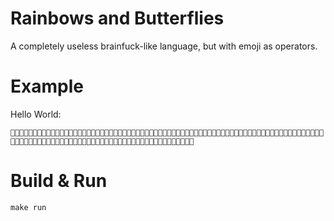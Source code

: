 # Rainbows and Butterflies

A completely useless brainfuck-like language, but with emoji as operators.

# Example

Hello World:

```
🌈🌈🌈🌈🌈🌈🌈🌈🌈🌈🤜😎🌈🌈🌈🌈🌈🌈🌈😎🌈🌈🌈🌈🌈🌈🌈🌈🌈🌈😎🌈🌈🌈😎🌈😏😏😏😏🦋🤛😎🌈🌈🚽😎🌈🚽🌈🌈🌈🌈🌈🌈🌈🚽🚽🌈🌈🌈🚽😎🌈🌈🚽😏😏🌈🌈🌈🌈🌈🌈🌈🌈🌈🌈🌈🌈🌈🌈🌈🚽😎🚽🌈🌈🌈🚽🦋🦋🦋🦋🦋🦋🚽🦋🦋🦋🦋🦋🦋🦋🦋🚽😎🌈🚽😎🚽
```

# Build & Run

```
make run
```
